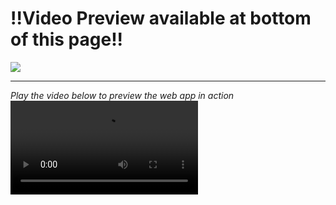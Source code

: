 <h1><b>!!Video Preview available at bottom of this page!!</b></h1>
<img  src="https://storage.googleapis.com/static-images-703/stock-web-app.png"/>
<hr>
<i>Play the video below to preview the web app in action</i>
<video controls loop src="https://user-images.githubusercontent.com/28457425/161947865-649e28fd-56cd-4a67-9e6c-f1a91a3d8ef1.mp4" controls></video>
